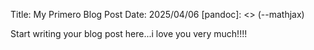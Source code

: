 Title: My Primero Blog Post
Date: 2025/04/06
[pandoc]: <> (--mathjax)

Start writing your blog post here...i love you very much!!!!
